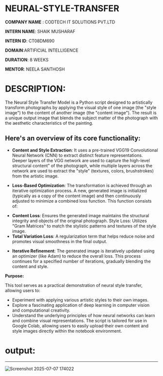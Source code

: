 # NEURAL-STYLE-TRANSFER

**COMPANY NAME** : CODTECH IT SOLUTIONS PVT.LTD

**INTERN NAME**: SHAIK MUSHARAF

**INTERN ID**: CT08DM690

**DOMAIN**:ARTIFICIAL INTELLIGENCE

**DURATION**: 8 WEEKS

**MENTOR**: NEELA SANTHOSH

# DESCRIPTION:
The Neural Style Transfer Model is a Python script designed to artistically transform photographs by applying the visual style of one image (the "style image") to the content of another image (the "content image"). The result is a unique output image that blends the subject matter of the photograph with the aesthetic characteristics of the painting.

## Here's an overview of its core functionality:

- **Content and Style Extraction**: It uses a pre-trained VGG19 Convolutional Neural Network (CNN) to extract distinct feature representations. Deeper layers of the VGG network are used to capture the high-level structural    content" of the photograph, while multiple layers across the network are used to extract the "style" (textures, colors, brushstrokes) from the artistic image.
* **Loss-Based Optimization**: The transformation is achieved through an iterative optimization process. A new, generated image is initialized (typically as a copy of the content image) and then continuously adjusted to minimize a combined loss function. This function consists of:
- **Content Loss**: Ensures the generated image maintains the structural integrity and objects of the original photograph.
Style Loss: Utilizes "Gram Matrices" to match the stylistic patterns and textures of the style image.
- **Total Variation Loss**: A regularization term that helps reduce noise and promotes visual smoothness in the final output.
+ **Iterative Refinement**: The generated image is iteratively updated using an optimizer (like Adam) to reduce the overall loss. This process continues for a specified number of iterations, gradually blending the content and style.

**Purpose:**

This tool serves as a practical demonstration of neural style transfer, allowing users to:

- Experiment with applying various artistic styles to their own images.
- Explore a fascinating application of deep learning in computer vision and computational creativity.
- Understand the underlying principles of how neural networks can learn and combine visual representations.
The script is tailored for use in Google Colab, allowing users to easily upload their own content and style images directly within the notebook environment.
# output:
---
![Screenshot 2025-07-07 174022](https://github.com/user-attachments/assets/b31e79a7-68f4-4bf2-a6c1-96a2409a0c08)

